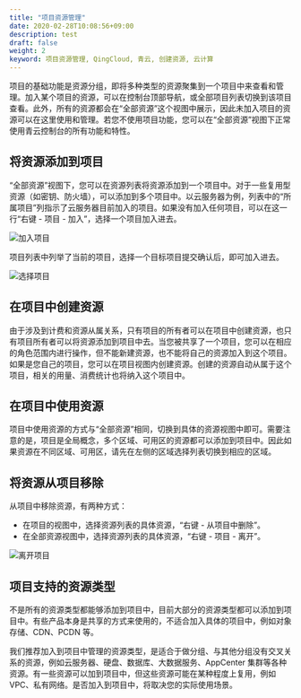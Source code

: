 ```yaml
---
title: "项目资源管理"
date: 2020-02-28T10:08:56+09:00
description: test
draft: false
weight: 2
keyword: 项目资源管理, QingCloud, 青云, 创建资源, 云计算
---
```


项目的基础功能是资源分组，即将多种类型的资源聚集到一个项目中来查看和管理。加入某个项目的资源，可以在控制台顶部导航，或全部项目列表切换到该项目查看。此外，所有的资源都会在“全部资源”这个视图中展示，因此未加入项目的资源可以在这里使用和管理。若您不使用项目功能，您可以在“全部资源”视图下正常使用青云控制台的所有功能和特性。

## 将资源添加到项目

“全部资源”视图下，您可以在资源列表将资源添加到一个项目中。对于一些复用型资源（如密钥、防火墙），可以添加到多个项目中。以云服务器为例，列表中的“所属项目”列指示了云服务器目前加入的项目。如果没有加入任何项目，可以在这一行“右键 - 项目 - 加入”，选择一个项目加入进去。

![加入项目](../_images/instance-join-project.png)

项目列表中列举了当前的项目，选择一个目标项目提交确认后，即可加入进去。

![选择项目](../_images/select-project.png)

## 在项目中创建资源

由于涉及到计费和资源从属关系，只有项目的所有者可以在项目中创建资源，也只有项目所有者可以将资源添加到项目中去。当您被共享了一个项目，您可以在相应的角色范围内进行操作，但不能新建资源，也不能将自己的资源加入到这个项目。如果是您自己的项目，您可以在项目视图内创建资源。创建的资源自动从属于这个项目，相关的用量、消费统计也将纳入这个项目中。

## 在项目中使用资源

项目中使用资源的方式与“全部资源”相同，切换到具体的资源视图中即可。需要注意的是，项目是全局概念，多个区域、可用区的资源都可以添加到项目中。因此如果资源在不同区域、可用区，请先在左侧的区域选择列表切换到相应的区域。

## 将资源从项目移除

从项目中移除资源，有两种方式：

- 在项目的视图中，选择资源列表的具体资源，“右键 - 从项目中删除”。
- 在全部资源视图中，选择资源列表的具体资源，“右键 - 项目 - 离开”。

![离开项目](../_images/leave-project.png)

## 项目支持的资源类型

不是所有的资源类型都能够添加到项目中，目前大部分的资源类型都可以添加到项目中。有些产品本身是共享的方式来使用的，不适合加入具体的项目中，例如对象存储、CDN、PCDN 等。

我们推荐加入到项目中管理的资源类型，是适合于做分组、与其他分组没有交叉关系的资源，例如云服务器、硬盘、数据库、大数据服务、AppCenter 集群等各种资源。有一些资源可以加到项目中，但这些资源可能在某种程度上复用，例如 VPC、私有网络。是否加入到项目中，将取决您的实际使用场景。
